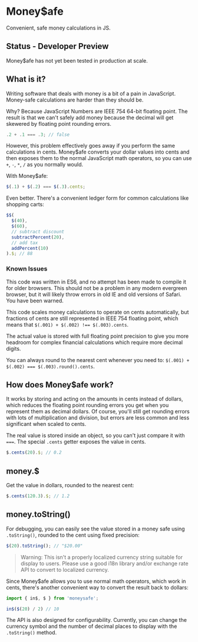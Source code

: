 # Money$afe

Convenient, safe money calculations in JS.

## Status - Developer Preview

Money$afe has not yet been tested in production at scale.

## What is it?

Writing software that deals with money is a bit of a pain in JavaScript. Money-safe calculations are harder than they should be.

Why? Because JavaScript Numbers are IEEE 754 64-bit floating point. The result is that we can't safely add money because the decimal will get skewered by floating point rounding errors.

```js
.2 + .1 === .3; // false
```
However, this problem effectively goes away if you perform the same calculations in cents. Money$afe converts your dollar values into cents and then exposes them to the normal JavaScript math operators, so you can use `+`, `-`, `*`, `/` as you normally would.

With Money$afe:

```js
$(.1) + $(.2) === $(.3).cents;
```

Even better. There's a convenient ledger form for common calculations like shopping carts:

```js
$$(
  $(40),
  $(60),
  // subtract discount
  subtractPercent(20),
  // add tax
  addPercent(10)
).$; // 88
```

### Known Issues

This code was written in ES6, and no attempt has been made to compile it for older browsers. This should not be a problem in any modern evergreen browser, but it will likely throw errors in old IE and old versions of Safari. You have been warned.

This code scales money calculations to operate on cents automatically, but fractions of cents are still represented in IEEE 754 floating point, which means that `$(.001) + $(.002) !== $(.003).cents`.

The actual value is stored with full floating point precision to give you more headroom for complex financial calculations which require more decimal digits.

You can always round to the nearest cent whenever you need to: `$(.001) + $(.002) === $(.003).round().cents`.


## How does Money$afe work?

It works by storing and acting on the amounts in cents instead of dollars, which reduces the floating point rounding errors you get when you represent them as decimal dollars. Of course, you'll still get rounding errors with lots of multiplication and division, but errors are less common and less significant when scaled to cents.

The real value is stored inside an object, so you can't just compare it with `===`. The special `.cents` getter exposes the value in cents.

```js
$.cents(20).$; // 0.2
```

## money.$

Get the value in dollars, rounded to the nearest cent:

```js
$.cents(120.3).$; // 1.2
```


## money.toString()

For debugging, you can easily see the value stored in a money safe using `.toString()`, rounded to the cent using fixed precision:

```js
$(20).toString(); // "$20.00"
```

> Warning: This isn't a properly localized currency string suitable for display to users. Please use a good i18n library and/or exchange rate API to convert to localized currency.

Since Money$afe allows you to use normal math operators, which work in cents, there's another convenient way to convert the result back to dollars:

```js
import { in$, $ } from 'moneysafe';

in$($(20) / 2) // 10
```

The API is also designed for configurability. Currently, you can change the currency symbol and the number of decimal places to display with the `.toString()` method.

